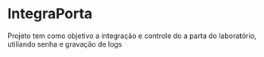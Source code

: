 # IntegraPorta
Projeto tem como objetivo a integração e controle do a parta do laboratório, utiliando senha e gravação de logs
